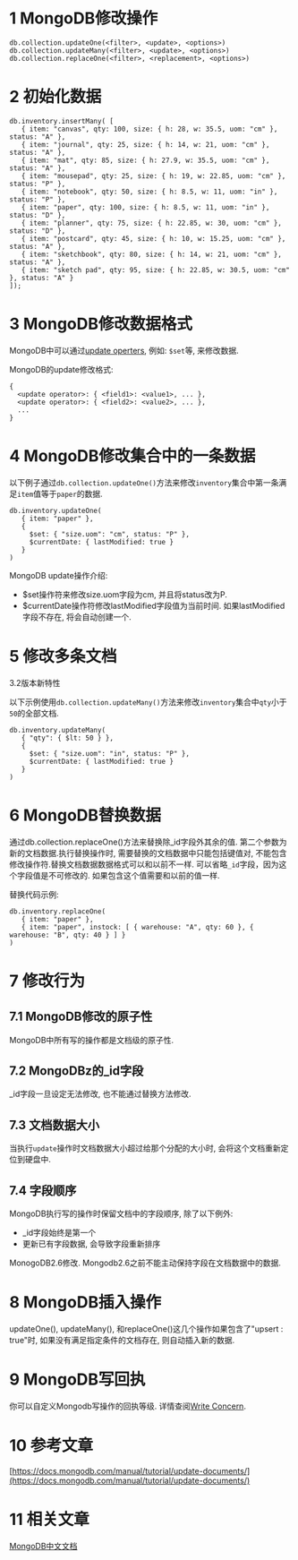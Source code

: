 1 MongoDB修改操作
===

```
db.collection.updateOne(<filter>, <update>, <options>)
db.collection.updateMany(<filter>, <update>, <options>)
db.collection.replaceOne(<filter>, <replacement>, <options>)
```

2 初始化数据
===
```
db.inventory.insertMany( [
   { item: "canvas", qty: 100, size: { h: 28, w: 35.5, uom: "cm" }, status: "A" },
   { item: "journal", qty: 25, size: { h: 14, w: 21, uom: "cm" }, status: "A" },
   { item: "mat", qty: 85, size: { h: 27.9, w: 35.5, uom: "cm" }, status: "A" },
   { item: "mousepad", qty: 25, size: { h: 19, w: 22.85, uom: "cm" }, status: "P" },
   { item: "notebook", qty: 50, size: { h: 8.5, w: 11, uom: "in" }, status: "P" },
   { item: "paper", qty: 100, size: { h: 8.5, w: 11, uom: "in" }, status: "D" },
   { item: "planner", qty: 75, size: { h: 22.85, w: 30, uom: "cm" }, status: "D" },
   { item: "postcard", qty: 45, size: { h: 10, w: 15.25, uom: "cm" }, status: "A" },
   { item: "sketchbook", qty: 80, size: { h: 14, w: 21, uom: "cm" }, status: "A" },
   { item: "sketch pad", qty: 95, size: { h: 22.85, w: 30.5, uom: "cm" }, status: "A" }
]);
```

3 MongoDB修改数据格式
===

MongoDB中可以通过[update operters](https://docs.mongodb.com/manual/reference/operator/update), 例如: `$set`等, 来修改数据.

MongoDB的update修改格式:

```
{
  <update operator>: { <field1>: <value1>, ... },
  <update operator>: { <field2>: <value2>, ... },
  ...
}
```

4 MongoDB修改集合中的一条数据
===


以下例子通过`db.collection.updateOne()`方法来修改`inventory`集合中第一条满足`item`值等于`paper`的数据.

```
db.inventory.updateOne(
   { item: "paper" },
   {
     $set: { "size.uom": "cm", status: "P" },
     $currentDate: { lastModified: true }
   }
)
```

MongoDB update操作介绍:

- $set操作符来修改size.uom字段为cm, 并且将status改为P.
- $currentDate操作符修改lastModified字段值为当前时间. 如果lastModified字段不存在, 将会自动创建一个.

5 修改多条文档
===

3.2版本新特性

以下示例使用`db.collection.updateMany()`方法来修改`inventory`集合中`qty`小于`50`的全部文档.

```
db.inventory.updateMany(
   { "qty": { $lt: 50 } },
   {
     $set: { "size.uom": "in", status: "P" },
     $currentDate: { lastModified: true }
   }
)
```

6 MongoDB替换数据
===

通过db.collection.replaceOne()方法来替换除_id字段外其余的值. 第二个参数为新的文档数据.执行替换操作时, 需要替换的文档数据中只能包括键值对, 不能包含修改操作符.替换文档数据数据格式可以和以前不一样. 可以省略`_id`字段，因为这个字段值是不可修改的. 如果包含这个值需要和以前的值一样.

替换代码示例:

```
db.inventory.replaceOne(
   { item: "paper" },
   { item: "paper", instock: [ { warehouse: "A", qty: 60 }, { warehouse: "B", qty: 40 } ] }
)
```

7 修改行为
===

7.1 MongoDB修改的原子性
---

MongoDB中所有写的操作都是文档级的原子性.

7.2 MongoDBz的_id字段
---

_id字段一旦设定无法修改, 也不能通过替换方法修改.

7.3 文档数据大小
---

当执行`update`操作时文档数据大小超过给那个分配的大小时, 会将这个文档重新定位到硬盘中.

7.4 字段顺序
---

MongoDB执行写的操作时保留文档中的字段顺序, 除了以下例外:

- _id字段始终是第一个
- 更新已有字段数据, 会导致字段重新排序

MonogoDB2.6修改.
Mongodb2.6之前不能主动保持字段在文档数据中的数据.

8 MongoDB插入操作
===

updateOne(), updateMany(), 和replaceOne()这几个操作如果包含了"upsert : true"时, 如果没有满足指定条件的文档存在, 则自动插入新的数据.


9 MongoDB写回执
===

你可以自定义Mongodb写操作的回执等级. 详情查阅[Write Concern](https://docs.mongodb.com/manual/reference/write-concern/).

10 参考文章
===

[https://docs.mongodb.com/manual/tutorial/update-documents/](https://docs.mongodb.com/manual/tutorial/update-documents/)

11 相关文章
===

[MongoDB中文文档](http://localhost/article/mongodb/index.html)